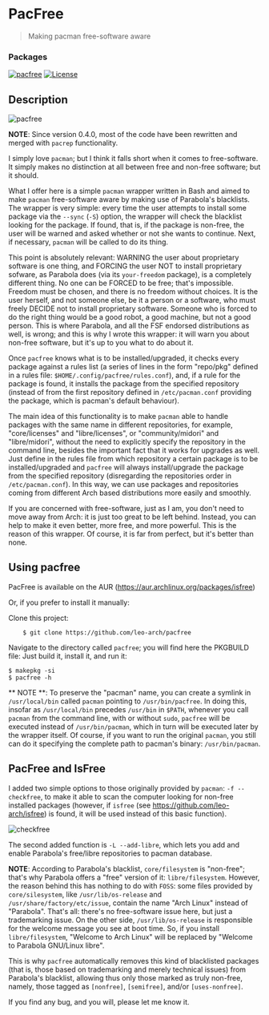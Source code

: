 # PacFree
> Making pacman free-software aware

### Packages

[![pacfree](https://img.shields.io/aur/version/pacfree?color=1793d1&label=pacfree&logo=arch-linux&style=for-the-badge)](https://aur.archlinux.org/packages/pacfree/)
[![License](https://img.shields.io/github/license/leo-arch/pacfree?color=333333&style=for-the-badge)](https://github.com/leo-arch/pacfree/blob/master/LICENSE)

## Description

![pacfree](https://github.com/leo-arch/pacfree/blob/master/screenshots/free_pacman.png)

**NOTE**: Since version 0.4.0, most of the code have been rewritten and merged with `pacrep` functionality.

I simply love `pacman`; but I think it falls short when it comes to free-software. It simply makes no distinction at all between free and non-free software; but it should. 

What I offer here is a simple `pacman` wrapper written in Bash and aimed to make `pacman` free-software aware by making use of Parabola's blacklists. The wrapper is very simple: every time the user attempts to install some package via the `--sync` (`-S`) option, the wrapper will check the blacklist looking for the package. If found, that is, if the package is non-free, the user will be warned and asked whether or not she wants to continue. Next, if necessary, `pacman` will be called to do its thing.

This point is absolutely relevant: WARNING the user about proprietary software is one thing, and FORCING the user NOT to install
proprietary sofware, as Parabola does (via its `your-freedom` package), is a completely different thing. No one can be FORCED to be free; that's impossible. Freedom must be chosen, and there is no freedom without choices. It is the user herself, and not someone else, be it a person or a software, who must freely DECIDE not to install proprietary software. Someone who is forced to do the right thing would be a good robot, a good machine, but not a good person. This is where Parabola, and all the FSF endorsed distributions as well, is wrong; and this is why I wrote this wrapper: it will warn you about non-free software, but it's up to you what to do about it.

Once `pacfree` knows what is to be installed/upgraded, it checks every package against a rules list (a series of lines in the form "repo/pkg" defined in a rules file: `$HOME/.config/pacfree/rules.conf`), and, if a rule for the package is found, it installs the package from the specified repository (instead of from the first repository defined in `/etc/pacman.conf` providing the package, which is pacman's default behaviour).

The main idea of this functionality is to make `pacman` able to handle packages with the same name in different repositories, for example, "core/licenses" and "libre/licenses", or "community/midori" and "libre/midori", without the need to explicitly specify the repository in the command line, besides the important fact that it works for upgrades as well. Just define in the rules file from which repository a certain package is to be installed/upgraded and `pacfree` will always install/upgrade the package from the specified repository (disregarding the repositories order in `/etc/pacman.conf`). In this way, we can use packages and repositories coming from different Arch based distributions more easily and smoothly.

If you are concerned with free-software, just as I am, you don't need to move away from Arch: it is just too great to be left behind. Instead, you can help to make it even better, more free, and more powerful. This is the reason of this wrapper. Of course, it is far from perfect, but it's better than none.

## Using pacfree

PacFree is available on the AUR (https://aur.archlinux.org/packages/isfree)

Or, if you prefer to install it manually:

Clone this project:

        $ git clone https://github.com/leo-arch/pacfree

Navigate to the directory called `pacfree`; you will find here the PKGBUILD file: Just build it, install it, and run it:

	$ makepkg -si
	$ pacfree -h

** NOTE **: To preserve the "pacman" name, you can create a symlink in `/usr/local/bin` called `pacman` pointing to `/usr/bin/pacfree`. In doing this, insofar as `/usr/local/bin` precedes `/usr/bin` in `$PATH`, whenever you call `pacman` from the command line, with or without `sudo`, `pacfree` will be executed instead of `/usr/bin/pacman`, which in turn will be executed later by the wrapper itself. Of course, if you want to run the original `pacman`, you still can do it specifying the complete path to pacman's binary: `/usr/bin/pacman`.

## PacFree and IsFree

I added two simple options to those originally provided by `pacman`: `-f --checkfree`,  to make it able to scan the computer looking for non-free installed packages (however, if `isfree` (see https://github.com/leo-arch/isfree) is found, it will be used instead of this basic function).

![checkfree](https://github.com/leo-arch/pacfree/blob/master/screenshots/pacfree-f.png)

The second added function is `-L --add-libre`, which lets you add and enable Parabola's free/libre repositories to pacman database.

**NOTE**: According to Parabola's blacklist, `core/filesystem` is "non-free"; that's why Parabola offers a "free" version of it: `libre/filesystem`. However, the reason behind this has nothing to do with `FOSS`: some files provided by `core/silesystem`, like `/usr/lib/os-release` and `/usr/share/factory/etc/issue`, contain the name "Arch Linux" instead of "Parabola". That's all: there's no free-software issue here, but just a trademarking issue. On the other side, `/usr/lib/os-release` is responsible for the welcome message you see at boot time. So, if you install `libre/filesystem`, "Welcome to Arch Linux" will be replaced by "Welcome to Parabola GNU/Linux libre".

This is why `pacfree` automatically removes this kind of blacklisted packages (that is, those based on trademarking and merely technical issues) from Parabola's blacklist, allowing thus only those marked as truly non-free, namely, those tagged as `[nonfree]`, `[semifree]`, and/or `[uses-nonfree]`.

If you find any bug, and you will, please let me know it.
